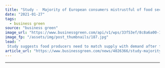 ```yaml
---
title: "Study -  Majority of European consumers mistrustful of food sector sustainability claims"
date: "2021-01-27"
tags: 
  - business green
source: "business green"
image_url: "https://www.businessgreen.com/api/v1/wps/33f53ef/8c8a6a00-1953-48ba-aa03-19ccf7c1189c/4/gemma-stpjHJGqZyw-unsplash-185x114.jpg"
image_fp: "/assets/img/post_thumbnails/187.jpg"
lead: "
 Study suggests food producers need to match supply with demand after findings reveal Europeans want environmentally responsible products, but don’t trust that food companies sustainability claims ..."
article_url: "https://www.businessgreen.com/news/4026366/study-majority-european-consumers-mistrustful-food-sector-sustainability-claims"
---
```


---
